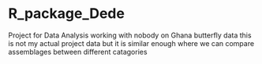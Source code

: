 # R_package_Dede
Project for Data Analysis
working with nobody on Ghana butterfly data
this is not my actual project data but it is similar enough where we can compare assemblages between different catagories
